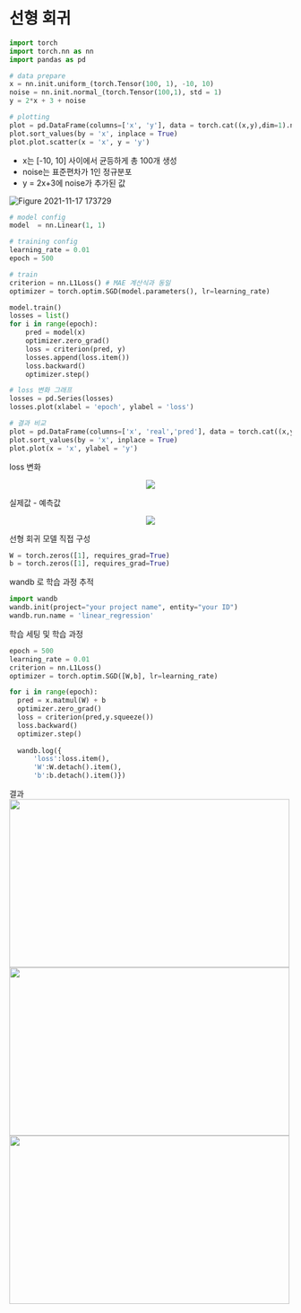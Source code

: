 # 선형 회귀

```python
import torch
import torch.nn as nn
import pandas as pd

# data prepare
x = nn.init.uniform_(torch.Tensor(100, 1), -10, 10)
noise = nn.init.normal_(torch.Tensor(100,1), std = 1)
y = 2*x + 3 + noise

# plotting
plot = pd.DataFrame(columns=['x', 'y'], data = torch.cat((x,y),dim=1).numpy())
plot.sort_values(by = 'x', inplace = True)
plot.plot.scatter(x = 'x', y = 'y')
```
* x는 [-10, 10] 사이에서 균등하게 총 100개 생성
* noise는 표준편차가 1인 정규분포
* y = 2x+3에 noise가 추가된 값

![Figure 2021-11-17 173729](https://user-images.githubusercontent.com/23060537/142168099-75b79547-91f2-43c9-908a-9e3d4d8d9f58.png)

```python
# model config
model  = nn.Linear(1, 1)

# training config
learning_rate = 0.01
epoch = 500

# train
criterion = nn.L1Loss() # MAE 계산식과 동일
optimizer = torch.optim.SGD(model.parameters(), lr=learning_rate)

model.train()
losses = list()
for i in range(epoch):
    pred = model(x)
    optimizer.zero_grad()
    loss = criterion(pred, y)
    losses.append(loss.item())
    loss.backward()
    optimizer.step()

# loss 변화 그래프
losses = pd.Series(losses)
losses.plot(xlabel = 'epoch', ylabel = 'loss')

# 결과 비교
plot = pd.DataFrame(columns=['x', 'real','pred'], data = torch.cat((x,y, pred.detach()),dim=1).numpy())
plot.sort_values(by = 'x', inplace = True)
plot.plot(x = 'x', ylabel = 'y')
```

loss 변화
<center><img src=https://user-images.githubusercontent.com/23060537/142168157-16ee4909-1aa0-4aea-bbd6-12eb766f5c69.png></center>

실제값 - 예측값
<center><img src=https://user-images.githubusercontent.com/23060537/142168174-0b633004-b3ad-4d8e-b10d-71a7d2eb5a85.png></center>

선형 회귀 모델 직접 구성
```python
W = torch.zeros([1], requires_grad=True)
b = torch.zeros([1], requires_grad=True)
```
wandb 로 학습 과정 추적
```python
import wandb
wandb.init(project="your project name", entity="your ID") 
wandb.run.name = 'linear_regression'
```
학습 세팅 및 학습 과정
```python
epoch = 500
learning_rate = 0.01
criterion = nn.L1Loss()
optimizer = torch.optim.SGD([W,b], lr=learning_rate)

for i in range(epoch):
  pred = x.matmul(W) + b
  optimizer.zero_grad()
  loss = criterion(pred,y.squeeze())
  loss.backward()
  optimizer.step()
  
  wandb.log({
      'loss':loss.item(),
      'W':W.detach().item(),
      'b':b.detach().item()})
```
결과
<img src="https://user-images.githubusercontent.com/23060537/142321961-5c4432ab-13cd-40a6-85f6-923e8572fbd9.png" width = "500" height = "300">
<img src="https://user-images.githubusercontent.com/23060537/142322153-87756ca0-1f20-40f9-b129-bf5751769b82.png" width = "500" height = "300">
<img src="https://user-images.githubusercontent.com/23060537/142322450-35379466-2621-4b36-a904-f4ec43fc678d.png" width = "500" height = "300">
